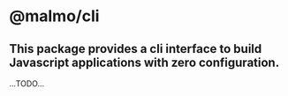 # @malmo/cli

## This package provides a cli interface to build Javascript applications with zero configuration.

...TODO...